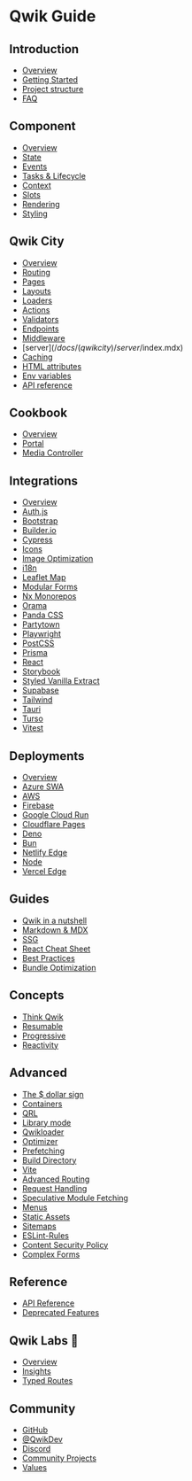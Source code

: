 # Qwik Guide

## Introduction

- [Overview](/docs/(qwik)/index.mdx)
- [Getting Started](/docs/(qwik)/getting-started/index.mdx)
- [Project structure](/docs/(qwikcity)/project-structure/index.mdx)
- [FAQ](/docs/(qwik)/faq/index.mdx)

## Component

- [Overview](/docs/(qwik)/components/overview/index.mdx)
- [State](/docs/(qwik)/components/state/index.mdx)
- [Events](/docs/(qwik)/components/events/index.mdx)
- [Tasks & Lifecycle](/docs/(qwik)/components/tasks/index.mdx)
- [Context](/docs/(qwik)/components/context/index.mdx)
- [Slots](/docs/(qwik)/components/slots/index.mdx)
- [Rendering](/docs/(qwik)/components/rendering/index.mdx)
- [Styling](/docs/(qwik)/components/styles/index.mdx)

## Qwik City

- [Overview](/docs/(qwikcity)/qwikcity/index.mdx)
- [Routing](/docs/(qwikcity)/routing/index.mdx)
- [Pages](/docs/(qwikcity)/pages/index.mdx)
- [Layouts](/docs/(qwikcity)/layout/index.mdx)
- [Loaders](/docs/(qwikcity)/route-loader/index.mdx)
- [Actions](/docs/(qwikcity)/action/index.mdx)
- [Validators](/docs/(qwikcity)/validator/index.mdx)
- [Endpoints](/docs/(qwikcity)/endpoints/index.mdx)
- [Middleware](/docs/(qwikcity)/middleware/index.mdx)
- [server$](/docs/(qwikcity)/server$/index.mdx)
- [Caching](/docs/(qwikcity)/caching/index.mdx)
- [HTML attributes](/docs/(qwikcity)/html-attributes/index.mdx)
- [Env variables](/docs/(qwikcity)/env-variables/index.mdx)
- [API reference](/docs/(qwikcity)/api/index.mdx)

## Cookbook
- [Overview](/docs/cookbook/index.mdx)
- [Portal](/docs/cookbook/portal/index.mdx)
- [Media Controller](/docs/cookbook/mediaController/index.mdx)


## Integrations

- [Overview](integrations/index.mdx)
- [Auth.js](integrations/authjs/index.mdx)
- [Bootstrap](integrations/bootstrap/index.mdx)
- [Builder.io](integrations/builderio/index.mdx)
- [Cypress](integrations/cypress/index.mdx)
- [Icons](integrations/icons/index.mdx)
- [Image Optimization](integrations/image-optimization/index.mdx)
- [i18n](integrations/i18n/index.mdx)
- [Leaflet Map](integrations/leaflet-map/index.mdx)
- [Modular Forms](integrations/modular-forms/index.mdx)
- [Nx Monorepos](integrations/nx/index.mdx)
- [Orama](integrations/orama/index.mdx)
- [Panda CSS](integrations/panda-css/index.mdx)
- [Partytown](integrations/partytown/index.mdx)
- [Playwright](integrations/playwright/index.mdx)
- [PostCSS](integrations/postcss/index.mdx)
- [Prisma](integrations/prisma/index.mdx)
- [React](integrations/react/index.mdx)
- [Storybook](integrations/storybook/index.mdx)
- [Styled Vanilla Extract](integrations/styled-vanilla-extract/index.mdx)
- [Supabase](integrations/supabase/index.mdx)
- [Tailwind](integrations/tailwind/index.mdx)
- [Tauri](integrations/tauri/index.mdx)
- [Turso](integrations/turso/index.mdx)
- [Vitest](integrations/vitest/index.mdx)

## Deployments

- [Overview](deployments/index.mdx)
- [Azure SWA](deployments/azure-swa/index.mdx)
- [AWS](deployments/aws-lambda/index.mdx)
- [Firebase](deployments/firebase/index.mdx)
- [Google Cloud Run](deployments/gcp-cloud-run/index.mdx)
- [Cloudflare Pages](deployments/cloudflare-pages/index.mdx)
- [Deno](deployments/deno/index.mdx)
- [Bun](deployments/bun/index.mdx)
- [Netlify Edge](deployments/netlify-edge/index.mdx)
- [Node](deployments/node/index.mdx)
- [Vercel Edge](deployments/vercel-edge/index.mdx)

## Guides

- [Qwik in a nutshell](/docs/(qwikcity)/guides/qwik-nutshell/index.mdx)
- [Markdown & MDX](/docs/(qwikcity)/guides/mdx/index.mdx)
- [SSG](/docs/(qwikcity)/guides/static-site-generation/index.mdx)
- [React Cheat Sheet](/docs/(qwikcity)/guides/react-cheat-sheet/index.mdx)
- [Best Practices](/docs/(qwikcity)/guides/best-practices/index.mdx)
- [Bundle Optimization](/docs/(qwikcity)/guides/bundle/index.mdx)


## Concepts

- [Think Qwik](/docs/(qwik)/concepts/think-qwik/index.mdx)
- [Resumable](/docs/(qwik)/concepts/resumable/index.mdx)
- [Progressive](/docs/(qwik)/concepts/progressive/index.mdx)
- [Reactivity](/docs/(qwik)/concepts/reactivity/index.mdx)

## Advanced

- [The $ dollar sign](/docs/(qwik)/advanced/dollar/index.mdx)
- [Containers](/docs/(qwik)/advanced/containers/index.mdx)
- [QRL](/docs/(qwik)/advanced/qrl/index.mdx)
- [Library mode](/docs/(qwik)/advanced/library/index.mdx)
- [Qwikloader](/docs/(qwik)/advanced/qwikloader/index.mdx)
- [Optimizer](/docs/(qwik)/advanced/optimizer/index.mdx)
- [Prefetching](/docs/(qwik)/advanced/prefetching/index.mdx)
- [Build Directory](/docs/(qwik)/advanced/custom-build-dir/index.mdx)
- [Vite](/docs/(qwik)/advanced/vite/index.mdx)
- [Advanced Routing](/docs/(qwikcity)/advanced/routing/index.mdx)
- [Request Handling](/docs/(qwikcity)/advanced/request-handling/index.mdx)
- [Speculative Module Fetching](/docs/(qwikcity)/advanced/speculative-module-fetching/index.mdx)
- [Menus](/docs/(qwikcity)/advanced/menu/index.mdx)
- [Static Assets](/docs/(qwikcity)/advanced/static-assets/index.mdx)
- [Sitemaps](/docs/(qwikcity)/advanced/sitemaps/index.mdx)
- [ESLint-Rules](/docs/(qwik)/advanced/eslint/index.mdx)
- [Content Security Policy](/docs/(qwikcity)/advanced/content-security-policy/index.mdx)
- [Complex Forms](/docs/(qwikcity)/advanced/complex-forms/index.mdx)

## Reference

- [API Reference](/api/)
- [Deprecated Features](/docs/(qwik)/deprecated-features/index.mdx)

## Qwik Labs 🧪

- [Overview](/docs/labs/index.mdx)
- [Insights](/docs/labs/insights/index.mdx)
- [Typed Routes](/docs/labs/typed-routes/index.mdx)

## Community

- [GitHub](https://github.com/BuilderIO/qwik)
- [@QwikDev](https://twitter.com/QwikDev)
- [Discord](https://qwik.builder.io/chat)
- [Community Projects](/community/projects/index.mdx)
- [Values](/community/values/index.mdx)
